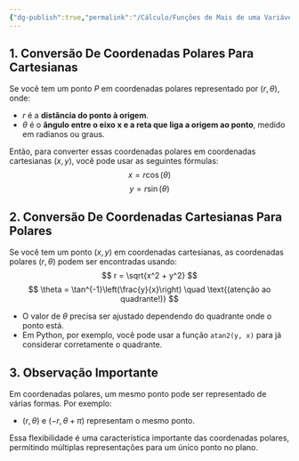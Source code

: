 ```yaml
---
{"dg-publish":true,"permalink":"/Cálculo/Funções de Mais de uma Variável/Coordenadas Polares/","dgPassFrontmatter":true,"created":"2025-04-25T09:00:48.528-03:00"}
---
```


## 1. Conversão De Coordenadas Polares Para Cartesianas

Se você tem um ponto $P$ em coordenadas polares representado por $(r, \theta)$, onde:

- $r$ é a **distância do ponto à origem**.
- $\theta$ é o **ângulo entre o eixo x e a reta que liga a origem ao ponto**, medido em radianos ou graus.

Então, para converter essas coordenadas polares em coordenadas cartesianas $(x, y)$, você pode usar as seguintes fórmulas:
$$
x = r \cos(\theta) 
$$$$
y = r \sin(\theta)
$$
## 2. Conversão De Coordenadas Cartesianas Para Polares

Se você tem um ponto $(x, y)$ em coordenadas cartesianas, as coordenadas polares $(r, \theta)$ podem ser encontradas usando:
$$
r = \sqrt{x^2 + y^2}
$$$$
\theta = \tan^{-1}\left(\frac{y}{x}\right) \quad \text{(atenção ao quadrante!)} 
$$
- O valor de $\theta$ precisa ser ajustado dependendo do quadrante onde o ponto está.
- Em Python, por exemplo, você pode usar a função `atan2(y, x)` para já considerar corretamente o quadrante.

## 3. Observação Importante

Em coordenadas polares, um mesmo ponto pode ser representado de várias formas. Por exemplo:

- $(r, \theta)$ e $(-r, \theta + \pi)$ representam o mesmo ponto.

Essa flexibilidade é uma característica importante das coordenadas polares, permitindo múltiplas representações para um único ponto no plano.
